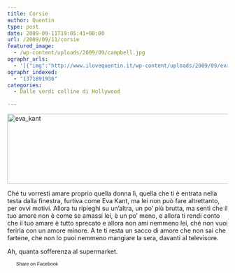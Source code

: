 ```yaml
---
title: Corsie
author: Quentin
type: post
date: 2009-09-11T19:05:41+00:00
url: /2009/09/11/corsie
featured_image:
  - /wp-content/uploads/2009/09/campbell.jpg
ographr_urls:
  - '[{"img":"http://www.ilovequentin.it/wp-content/uploads/2009/09/eva_kant.jpg"},{"img":"http://www.ilovequentin.it/wp-content/uploads/2009/09/campbell.jpg"},{"img":"http://www.ilovequentin.it/wp-content/uploads/2009/09/eva_kant-300x92.jpg"}]'
ographr_indexed:
  - "1371891936"
categories:
  - Dalle verdi colline di Hollywood

---
```

<img class="alignnone size-full wp-image-511" title="eva_kant" src="http://www.ilovequentin.it/wp-content/uploads/2009/09/eva_kant.jpg" alt="eva_kant" width="520" height="160" />

Ché tu vorresti amare proprio quella donna lì, quella che ti è entrata nella testa dalla finestra, furtiva come Eva Kant, ma lei non può fare altrettanto, per ovvi motivi. Allora tu ripieghi su un&#8217;altra, un po&#8217; più brutta, ma senti che il tuo amore non è come se amassi lei, è un po&#8217; meno, e allora ti rendi conto che il tuo amare è tutto sprecato e allora non ami nemmeno lei, ché non vuoi ferirla con un amore minore. A te ti resta un sacco di amore che non sai che fartene, che non lo puoi nemmeno mangiare la sera, davanti al televisore.
  
Ah, quanta sofferenza al supermarket.

<a href="http://www.facebook.com/share.php?u=http%3A%2F%2Fwww.ilovequentin.it%2F2009%2F09%2F11%2Fcorsie&t=Corsie" id="facebook_share_both_508" style="font-size:11px; line-height:13px; font-family:'lucida grande',tahoma,verdana,arial,sans-serif; text-decoration:none; padding:2px 0 0 20px; height:16px; background:url(http://b.static.ak.fbcdn.net/images/share/facebook_share_icon.gif) no-repeat top left;">Share on Facebook</a>